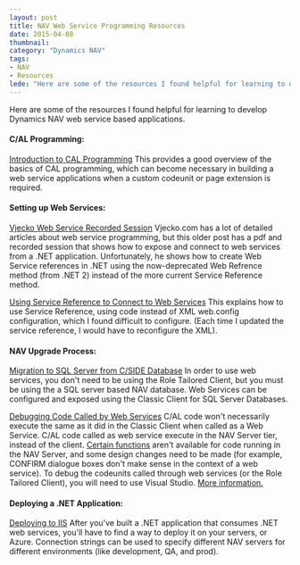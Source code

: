 ```yaml
---
layout: post
title: NAV Web Service Programming Resources
date: 2015-04-08
thumbnail: 
category: "Dynamics NAV"
tags:
- NAV
- Resources
lede: "Here are some of the resources I found helpful for learning to develop Dynamics NAV web service based applications."
---
```


Here are some of the resources I found helpful for learning to develop Dynamics NAV web service based applications.

#### C/AL Programming:

[Introduction to CAL Programming](http://www.consultec.es/DocTutoriales/Introduction_to_CAL_Programming.pdf)
This provides a good overview of the basics of CAL programming, which can become necessary in building a web service applications when a custom codeunit or page extension is required.

#### Setting up Web Services:
[Vjecko Web Service Recorded Session](http://vjeko.com/blog/connecting-to-nav-through-web-services-recorded-session)
Vjecko.com has a lot of detailed articles about web service programming, but this older post has a pdf and recorded session that shows how to expose and connect to web services from a .NET application.  Unfortunately, he shows how to create Web Service references in .NET using the now-deprecated Web Refrence method (from .NET 2) instead of the more current Service Reference method.

[Using Service Reference to Connect to Web Services](http://blogs.msdn.com/b/freddyk/archive/2010/01/20/connecting-to-nav-web-services-from-c-using-service-reference-config-file-version.aspx)
This explains how to use Service Reference, using code instead of XML web.config configuration, which I found difficult to configure.  (Each time I updated the service reference, I would have to reconfigure the XML).

#### NAV Upgrade Process:
[Migration to SQL Server from C/SIDE Database](http://saurav-nav.blogspot.com/2012/12/nav-2013-upgrade-part-iv-sql-migration.html)
In order to use web services, you don't need to be using the Role Tailored Client, but you must be using the a SQL server based NAV database.  Web Services can be configured and exposed using the Classic Client for SQL Server Databases.

[Debugging Code Called by Web Services](http://blogs.msdn.com/b/nav/archive/2012/03/05/rtc-debugging.aspx)
C/AL code won't necessarily execute the same as it did in the Classic Client when called  as a Web Service.  C/AL code called as web service execute in the NAV Server tier, instead of the client.  [Certain functions](http://msdn.microsoft.com/en-us/library/ff477107.aspx) aren't available for code running in the NAV Server, and some design changes need to be made (for example, CONFIRM dialogue boxes don't make sense in the context of a web service).  To debug the codeunits called through web services (or the Role Tailored Client), you will need to use Visual Studio.
[More information.](http://msdn.microsoft.com/en-us/library/dd338765.aspx#SU)

#### Deploying a .NET Application:
[Deploying to IIS](http://www.asp.net/mvc/overview/deployment/visual-studio-web-deployment/deploying-to-iis)  After you've built a .NET application that consumes .NET web services, you'll have to find a way to deploy it on your servers, or Azure.  Connection strings can be used to specify different NAV servers for different environments (like development, QA, and prod).

